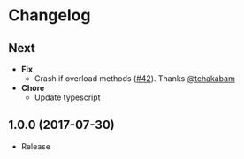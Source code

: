 # Changelog

## Next
- **Fix**
  - Crash if overload methods ([#42](https://github.com/esdoc/esdoc-plugins/pull/42)). Thanks [@tchakabam](https://github.com/tchakabam)
- **Chore**
  - Update typescript

## 1.0.0 (2017-07-30)
- Release
